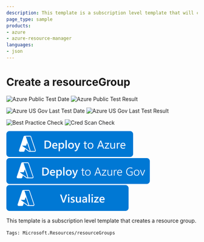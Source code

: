 ```yaml
---
description: This template is a subscription level template that will create a resourceGroup.  Currently, this template can be deployed via the Azure Portal.
page_type: sample
products:
- azure
- azure-resource-manager
languages:
- json
---
```

# Create a resourceGroup

![Azure Public Test Date](https://azurequickstartsservice.blob.core.windows.net/badges/subscription-deployments/create-rg/PublicLastTestDate.svg)
![Azure Public Test Result](https://azurequickstartsservice.blob.core.windows.net/badges/subscription-deployments/create-rg/PublicDeployment.svg)

![Azure US Gov Last Test Date](https://azurequickstartsservice.blob.core.windows.net/badges/subscription-deployments/create-rg/FairfaxLastTestDate.svg)
![Azure US Gov Last Test Result](https://azurequickstartsservice.blob.core.windows.net/badges/subscription-deployments/create-rg/FairfaxDeployment.svg)

![Best Practice Check](https://azurequickstartsservice.blob.core.windows.net/badges/subscription-deployments/create-rg/BestPracticeResult.svg)
![Cred Scan Check](https://azurequickstartsservice.blob.core.windows.net/badges/subscription-deployments/create-rg/CredScanResult.svg)

[![Deploy To Azure](https://raw.githubusercontent.com/Azure/azure-quickstart-templates/master/1-CONTRIBUTION-GUIDE/images/deploytoazure.svg?sanitize=true)](https://portal.azure.com/#create/Microsoft.Template/uri/https%3A%2F%2Fraw.githubusercontent.com%2FAzure%2Fazure-quickstart-templates%2Fmaster%2Fsubscription-deployments%2Fcreate-rg%2Fazuredeploy.json)
[![Deploy To Azure US Gov](https://raw.githubusercontent.com/Azure/azure-quickstart-templates/master/1-CONTRIBUTION-GUIDE/images/deploytoazuregov.svg?sanitize=true)](https://portal.azure.us/#create/Microsoft.Template/uri/https%3A%2F%2Fraw.githubusercontent.com%2FAzure%2Fazure-quickstart-templates%2Fmaster%2Fsubscription-deployments%2Fcreate-rg%2Fazuredeploy.json)
[![Visualize](https://raw.githubusercontent.com/Azure/azure-quickstart-templates/master/1-CONTRIBUTION-GUIDE/images/visualizebutton.svg?sanitize=true)](http://armviz.io/#/?load=https%3A%2F%2Fraw.githubusercontent.com%2FAzure%2Fazure-quickstart-templates%2Fmaster%2Fsubscription-deployments%2Fcreate-rg%2Fazuredeploy.json)

This template is a subscription level template that creates a resource group.

`Tags: Microsoft.Resources/resourceGroups`
